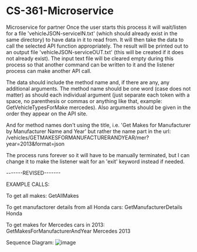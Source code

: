 # CS-361-Microservice
Microservice for partner
Once the user starts this process it will wait/listen for a file 'vehicleJSON-serviceIN.txt' (which should already exist in the same directory) to have data in it to read from. It will then take the data to call the selected API function appropriately. The result will be printed out to an output file 'vehicleJSON-serviceOUT.txt' (this will be created if it does not already exist). The input text file will be cleared empty during this process so that another command can be written to it and the listener process can make another API call.

The data should include the method name and, if there are any, any additional arguments. The method name should be one word (case does not matter) as should each individual argument (just separate each token with a space, no parenthesis or commas or anything like that, example:  GetVehicleTypesForMake mercedes). Also arguments should be given in the order they appear on the API site.

And for method names don't using the title, i.e.
'Get Makes for Manufacturer by Manufacturer Name and Year'
but rather the name part in the url:
/vehicles/GETMAKESFORMANUFACTURERANDYEAR/mer?year=2013&format=json

The process runs forever so it will have to be manually terminated, but I can change it to make the listener wait for an 'exit' keyword instead if needed.

-------REVISED-------

EXAMPLE CALLS:

To get all makes:
GetAllMakes

To get manufactorer details from all Honda cars:
GetManufacturerDetails Honda

To get makes for Mercedes cars in 2013:
GetMakesForManufacturerAndYear Mercedes 2013


Sequence Diagram:
![image](https://user-images.githubusercontent.com/77367181/220760539-f8fa25e9-3c88-4041-b45d-80aac34d0d5f.png)
